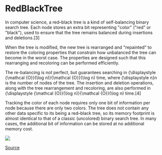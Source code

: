 # RedBlackTree

In computer science, a red–black tree is a kind of self-balancing binary search tree. Each node stores an extra bit representing "color" ("red" or "black"), used to ensure that the tree remains balanced during insertions and deletions.[3]

When the tree is modified, the new tree is rearranged and "repainted" to restore the coloring properties that constrain how unbalanced the tree can become in the worst case. The properties are designed such that this rearranging and recoloring can be performed efficiently.

The re-balancing is not perfect, but guarantees searching in {\displaystyle {\mathcal {O}}(\log n)}{\mathcal {O}}(\log n) time, where {\displaystyle n}n is the number of nodes of the tree. The insertion and deletion operations, along with the tree rearrangement and recoloring, are also performed in {\displaystyle {\mathcal {O}}(\log n)}{\mathcal {O}}(\log n) time.[4]

Tracking the color of each node requires only one bit of information per node because there are only two colors. The tree does not contain any other data specific to its being a red–black tree, so its memory footprint is almost identical to that of a classic (uncolored) binary search tree. In many cases, the additional bit of information can be stored at no additional memory cost.

<img src="https://upload.wikimedia.org/wikipedia/commons/thumb/6/66/Red-black_tree_example.svg/632px-Red-black_tree_example.svg.png"/>

<a href="https://en.wikipedia.org/wiki/Red%E2%80%93black_tree">Source</a>
